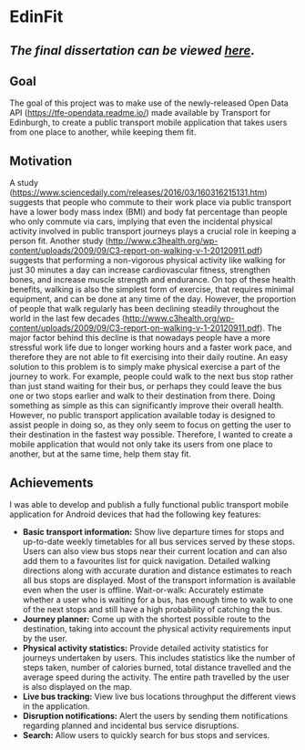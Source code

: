 # EdinFit

## *The final dissertation can be viewed [here](https://github.com/enthusiast94/ug4-honours/blob/master/main.pdf)*.

## Goal
The goal of this project was to make use of the newly-released Open Data API (https://tfe-opendata.readme.io/) made available by Transport for Edinburgh, to create a public transport mobile application that takes users from one place to another, while keeping them fit.

## Motivation
A study (https://www.sciencedaily.com/releases/2016/03/160316215131.htm) suggests that people who commute to their work place via public transport have a lower body mass index (BMI) and body fat percentage than people who only commute via cars, implying that even the incidental physical activity involved in public transport journeys plays a crucial role in keeping a person fit. Another study (http://www.c3health.org/wp-content/uploads/2009/09/C3-report-on-walking-v-1-20120911.pdf) suggests that performing a non-vigorous physical activity like walking for just 30 minutes a day can increase cardiovascular fitness, strengthen bones, and increase muscle strength and endurance. On top of these health benefits, walking is also the simplest form of exercise, that requires minimal equipment, and can be done at any time of the day. However, the proportion of people that walk regularly has been declining steadily throughout the world in the last few decades (http://www.c3health.org/wp-content/uploads/2009/09/C3-report-on-walking-v-1-20120911.pdf). The major factor behind this decline is that nowadays people have a more stressful work life due to longer working hours and a faster work pace, and therefore they are not able to fit exercising into their daily routine. An easy solution to this problem is to simply make physical exercise a part of the journey to work. For example, people could walk to the next bus stop rather than just stand waiting for their bus, or perhaps they could leave the bus one or two stops earlier and walk to their destination from there. Doing something as simple as this can significantly improve their overall health. However, no public transport application available today is designed to assist people in doing so, as they only seem to focus on getting the user to their destination in the fastest way possible. Therefore, I wanted to create a mobile application that would not only take its users from one place to another, but at the same time, help them stay fit.

## Achievements 
I was able to develop and publish a fully functional public transport mobile application for Android devices that had the following key features:
- **Basic transport information:** Show live departure times for stops and
up-to-date weekly timetables for all bus services served by these stops. Users
can also view bus stops near their current location and can also add them
to a favourites list for quick navigation. Detailed walking directions along
with accurate duration and distance estimates to reach all bus stops are
displayed. Most of the transport information is available even when the
user is offline.
Wait-or-walk: Accurately estimate whether a user who is waiting for a
bus, has enough time to walk to one of the next stops and still have a high
probability of catching the bus.
- **Journey planner:** Come up with the shortest possible route to the destination,
taking into account the physical activity requirements input by the
user.
- **Physical activity statistics:** Provide detailed activity statistics for journeys
undertaken by users. This includes statistics like the number of steps
taken, number of calories burned, total distance travelled and the average
speed during the activity. The entire path travelled by the user is also
displayed on the map.
- **Live bus tracking:** View live bus locations throughput the different views
in the application.
- **Disruption notifications:** Alert the users by sending them notifications
regarding planned and incidental bus service disruptions.
- **Search:** Allow users to quickly search for bus stops and services.


